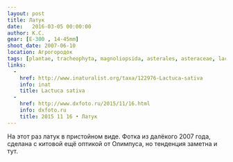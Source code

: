 ```yaml
---
layout: post
title: Латук
date:   2016-03-05 00:00:00
author: К.С.
gear: [E-300 , 14-45mm]
shoot_date: 2007-06-10
location: Агрогородок
tags: [plantae, tracheophyta, magnoliopsida, asterales, asteraceae, lactuca, lactuca sativa]
links:
  -
    href: http://www.inaturalist.org/taxa/122976-Lactuca-sativa
    info: inat
    title: Lactuca sativa
  -
    href: http://www.dxfoto.ru/2015/11/16.html
    info: dxfoto.ru
    title: 2015 11 16 • Латук
---
```


На этот раз латук в пристойном виде. Фотка из далёкого 2007 года, сделана с китовой ещё оптикой от Олимпуса, но тенденция заметна и тут.
